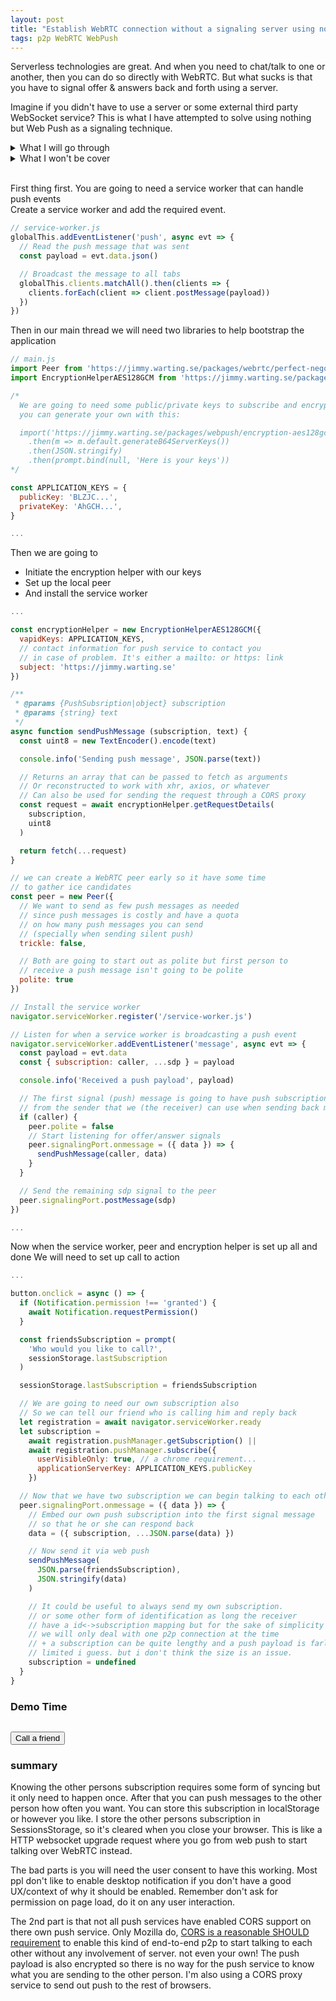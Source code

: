 ```yaml
---
layout: post
title: "Establish WebRTC connection without a signaling server using nothing but Web Push"
tags: p2p WebRTC WebPush
---
```


Serverless technologies are great. And when you need to chat/talk to one or another, then you can do so directly with WebRTC. But what sucks is that you have to signal offer & answers back and forth using a server.


Imagine if you didn't have to use a server or some external third party WebSocket service? This is what I have attempted to solve using nothing but Web Push as a signaling technique.

<details>
  <summary>What I will go through</summary>
  <blockquote><ul>
    <li>How you can use Web Push as a kind of "phone number" that you can "call" too</li>
    <li>Setting up Service Worker to listen to push messages and broadcast them to all open tabs</li>
    <li>Generating a VAPID public/private key</li>
    <li>Using the keys to subscribe and encrypt payloads</li>
  </ul></blockquote>
</details>

<details>
  <summary>What I won't be cover</summary>
  <blockquote><ul>
    <li>How to best request for notification permission and dealing with rejection.</li>
    <li>How to get the other person's subscription</li>
    <li>Having an "answer" or "hang up" option to choose from.</li>
    <li>Showing any desktop notification and reacting to click event. (Yes, we are going to send silent push)</li>
    <li>Or how to forward the push payload to the correct tab that is setting up the WebRTC peer connection</li>
    <li>In this case it will be best that you only have one tab open on two browsers.</li>
  </ul>
  
  This will mostly just only focus on just establish a p2p connection with WebRTC
  </blockquote>
</details>

<br>

First thing first. You are going to need a service worker that can handle push events<br>
Create a service worker and add the required event.

```js
// service-worker.js
globalThis.addEventListener('push', async evt => {
  // Read the push message that was sent
  const payload = evt.data.json()

  // Broadcast the message to all tabs
  globalThis.clients.matchAll().then(clients => {
    clients.forEach(client => client.postMessage(payload))
  })
})
```

Then in our main thread we will need two libraries to help bootstrap the application
```js
// main.js
import Peer from 'https://jimmy.warting.se/packages/webrtc/perfect-negotiation.js'
import EncryptionHelperAES128GCM from 'https://jimmy.warting.se/packages/webpush/encryption-aes128gcm.js'

/*
  We are going to need some public/private keys to subscribe and encrypt messages
  you can generate your own with this:

  import('https://jimmy.warting.se/packages/webpush/encryption-aes128gcm.js')
    .then(m => m.default.generateB64ServerKeys())
    .then(JSON.stringify)
    .then(prompt.bind(null, 'Here is your keys'))
*/

const APPLICATION_KEYS = {
  publicKey: 'BLZJC...',
  privateKey: 'AhGCH...',
}

...
```
Then we are going to
- Initiate the encryption helper with our keys
- Set up the local peer
- And install the service worker

```js
...

const encryptionHelper = new EncryptionHelperAES128GCM({
  vapidKeys: APPLICATION_KEYS,
  // contact information for push service to contact you
  // in case of problem. It's either a mailto: or https: link
  subject: 'https://jimmy.warting.se'
})

/**
 * @params {PushSubsription|object} subscription
 * @params {string} text
 */
async function sendPushMessage (subscription, text) {
  const uint8 = new TextEncoder().encode(text)

  console.info('Sending push message', JSON.parse(text))

  // Returns an array that can be passed to fetch as arguments
  // Or reconstructed to work with xhr, axios, or whatever
  // Can also be used for sending the request through a CORS proxy
  const request = await encryptionHelper.getRequestDetails(
    subscription,
    uint8
  )

  return fetch(...request)
}

// we can create a WebRTC peer early so it have some time
// to gather ice candidates
const peer = new Peer({
  // We want to send as few push messages as needed
  // since push messages is costly and have a quota
  // on how many push messages you can send
  // (specially when sending silent push)
  trickle: false,

  // Both are going to start out as polite but first person to
  // receive a push message isn't going to be polite
  polite: true
})

// Install the service worker
navigator.serviceWorker.register('/service-worker.js')

// Listen for when a service worker is broadcasting a push event
navigator.serviceWorker.addEventListener('message', async evt => {
  const payload = evt.data
  const { subscription: caller, ...sdp } = payload

  console.info('Received a push payload', payload)

  // The first signal (push) message is going to have push subscription
  // from the sender that we (the receiver) can use when sending back messages
  if (caller) {
    peer.polite = false
    // Start listening for offer/answer signals
    peer.signalingPort.onmessage = ({ data }) => {
      sendPushMessage(caller, data)
    }
  }

  // Send the remaining sdp signal to the peer
  peer.signalingPort.postMessage(sdp)
})

...
```
Now when the service worker, peer and encryption helper is set up all and done
We will need to set up call to action
```js
...

button.onclick = async () => {
  if (Notification.permission !== 'granted') {
    await Notification.requestPermission()
  }

  const friendsSubscription = prompt(
    'Who would you like to call?',
    sessionStorage.lastSubscription
  )

  sessionStorage.lastSubscription = friendsSubscription

  // We are going to need our own subscription also
  // So we can tell our friend who is calling him and reply back
  let registration = await navigator.serviceWorker.ready
  let subscription =
    await registration.pushManager.getSubscription() ||
    await registration.pushManager.subscribe({
      userVisibleOnly: true, // a chrome requirement...
      applicationServerKey: APPLICATION_KEYS.publicKey
    })

  // Now that we have two subscription we can begin talking to each other
  peer.signalingPort.onmessage = ({ data }) => {
    // Embed our own push subscription into the first signal message
    // so that he or she can respond back
    data = ({ subscription, ...JSON.parse(data) })

    // Now send it via web push
    sendPushMessage(
      JSON.parse(friendsSubscription),
      JSON.stringify(data)
    )

    // It could be useful to always send my own subscription.
    // or some other form of identification as long the receiver
    // have a id<->subscription mapping but for the sake of simplicity
    // we will only deal with one p2p connection at the time
    // + a subscription can be quite lengthy and a push payload is farley
    // limited i guess. but i don't think the size is an issue.
    subscription = undefined
  }
}
```

### Demo Time

<pre id="yourSubscription"></pre>
<button hidden id="showMySubscription">Show my push subscription</button>
<button id="callButton">Call a friend</button>
<script type="module" src="/demos/webrtc-and-webpush/main.js"></script>

### summary

Knowing the other persons subscription requires some form of syncing but it only need to happen once. After that you can push messages to the other person how often you want. You can store this subscription in localStorage or however you like. I store the other persons subscription in SessionsStorage, so it's cleared when you close your browser. This is like a HTTP websocket upgrade request where you go from web push to start talking over WebRTC instead.

The bad parts is you will need the user consent to have this working. Most ppl don't like to enable desktop notification if you don't have a good UX/context of why it should be enabled. Remember don't ask for permission on page load, do it on any user interaction.

The 2nd part is that not all push services have enabled CORS support on there own push service. Only Mozilla do, [CORS is a reasonable SHOULD requirement](https://github.com/w3c/push-api/issues/303) to enable this kind of end-to-end p2p to start talking to each other without any involvement of server. not even your own! The push payload is also encrypted so there is no way for the push service to know what you are sending to the other person. I'm also using a CORS proxy service to send out push to the rest of browsers.
